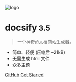 <!-- _coverpage.md -->
![logo](https://docsify.js.org/_media/icon.svg)

# docsify <small>3.5</small>
> 一个神奇的文档网站生成器。

- 简单、轻便 (压缩后 ~21kB)
- 无需生成 html 文件
- 众多主题

[GitHub](https://github.com/docsifyjs/docsify/)
[Get Started](#docsify)

